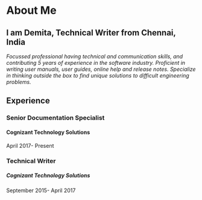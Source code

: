 # About Me

## I am Demita, Technical Writer from Chennai, India

*Focussed professional having technical and communication skills, and contributing 5 years of experience in the software industry. Proficient in writing user manuals, user guides, online help and release notes. Specialize in thinking outside the box to find unique solutions to difficult engineering problems.*  


## Experience 
### Senior Documentation Specialist
#### Cognizant Technology Solutions
April 2017- Present
 
### Technical Writer
##### Cognizant Technology Solutions
September 2015- April 2017